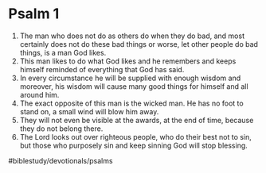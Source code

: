 # Psalm 1
1. The man who does not do as others do when they do bad, and most certainly does not do these bad things or worse, let other people do bad things, is a man God likes.
2. This man likes to do what God likes and he remembers and keeps himself reminded of everything that God has said.
3. In every circumstance he will be supplied with enough wisdom and moreover, his wisdom will cause many good things for himself and all around him.
4. The exact opposite of this man is the wicked man. He has no foot to stand on, a small wind will blow him away.
5. They will not even be visible at the awards, at the end of time, because they do not belong there.
6. The Lord looks out over righteous people, who do their best not to sin, but those who purposely sin and keep sinning God will stop blessing.

#biblestudy/devotionals/psalms